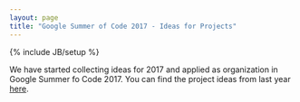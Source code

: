 ```yaml
---
layout: page
title: "Google Summer of Code 2017 - Ideas for Projects"
---
```

{% include JB/setup %}

We have started collecting ideas for 2017 and applied as organization
in Google Summer fo Code 2017. You can find the project ideas from
last year [here](gsoc16-ideas).
